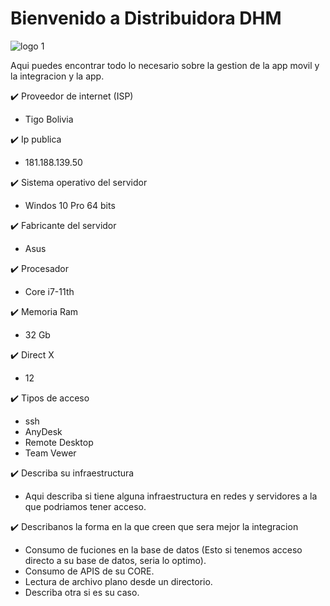 # Bienvenido a Distribuidora DHM

![logo 1](https://github.com/DHM-DISTRIBUIDORA/.github/assets/7370358/ad4eedce-33ff-438c-ad35-18a109d9f0ef)

Aqui puedes encontrar todo lo necesario sobre la gestion de la app movil y la integracion y la app.


✔️ Proveedor de internet (ISP)
- Tigo Bolivia

✔️ Ip publica
- 181.188.139.50

✔️ Sistema operativo del servidor
- Windos 10 Pro 64 bits

✔️ Fabricante del servidor
- Asus

✔️ Procesador
- Core i7-11th

✔️ Memoria Ram
- 32 Gb

✔️ Direct X
- 12

✔️ Tipos de acceso
- ssh
- AnyDesk
- Remote Desktop
- Team Vewer

✔️ Describa su infraestructura
- Aqui describa si tiene alguna infraestructura en redes y servidores a la que podriamos tener acceso.

✔️ Describanos la forma en la que creen que sera mejor la integracion
- Consumo de fuciones en la base de datos (Esto si tenemos acceso directo a su base de datos, seria lo optimo).
- Consumo de APIS de su CORE.
- Lectura de archivo plano desde un directorio.
- Describa otra si es su caso.
